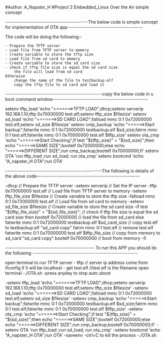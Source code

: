 #Author: A_Napster_H
#Project 2 Embedded_Linux Over the Air simple concept

------------------------------------------The below code is simple concept for implementation of OTA app--------------------------------------

The code will be doing the following:-

	- Prepare the TFTP server
	- Load file from TFTP server to memory
	- Create variable to store the tftp size
	- Load file from sd card to memory
	- Create variable to store the sd card size
	- check if tftp file size is equal the sd card size 
		the file will load from sd card 
	Otherwise 
		change the name of the file to testbackup.elf
		copy the tftp file to sd card and load it 

-------------------------------------------------copy the below code in u boot command window------------------------------------------------

setenv tftp_load 'echo "=======>TFTP LOAD";dhcp;setenv serverip 192.168.1.10;tftp 0x70000000 test.elf;setenv tftp_size $filesize'
setenv sd_load 'echo "=======>SD CARD LOAD";fatload mmc 0:1 0x72000000 test.elf;setenv sd_size $filesize'
setenv cmp_backup 'echo "======>Start backup";fatwrite mmc 0:1 0x72000000 testbackup.elf $sd_size;fatrm mmc 0:1 test.elf;fatwrite mmc 0:1 0x70000000 test.elf $tftp_size'
setenv ota_cmp 'echo "=======>Start Checking";if test "${tftp_size}" = "${sd_size}";then echo "======>SAME SIZE";bootelf 0x72000000;else echo "======>DIFFERENT SIZE";run cmp_backup;bootelf 0x70000000;fi'
setenv OTA 'run tftp_load ;run sd_load; run ota_cmp'
setenv bootcmd 'echo "A_napster_H OTA";run OTA'

-------------------------------------------------The following is details of the above code----------------------------------------------------

-dhcp     // Prepare the TFTP server
-setenv serverip <your TFTP server IP> // Set the IP server
-tftp 0x70000000 test.elf  // Load file from TFTP server to memory
-setenv tftp_file_size $filesize // Create variable to store the tftp size
-fatload mmc 0:1 0x72000000 test.elf // Load file from sd card to memory
-setenv sd_file_size $filesize // Create variable to store the sd card size
-if test "${tftp_file_size}" = "${sd_file_size}"; // check if tftp file size is equal the sd card size
	then
		bootelf 0x72000000 // load the file from sd_card
	else
		fatwrite mmc 0:1 0x72000000 testbackup.elf $sd_card_size // copy test.elf to testbackup.elf "sd_card copy"
		fatrm mmc 0:1 test.elf // remove test.elf
		fatwrite mmc 0:1 0x70000000 test.elf $tftp_file_size // copy from memory to sd_card "sd_card copy"
		bootelf 0x70000000 // boot from memory 
-fi


--------------------------------------------- To run this APP you should do the following -----------------------------------------------------

open terminal to run TFTP server 
	- tftp <server ip address> // server ip address come from ifconfig if it will be localhost 
	- get test.elf //test.elf is the filename
open terminal 
-./OTA.sh
-press anykey to stop auto uboot

-setenv tftp_load 'echo "=======>TFTP LOAD";dhcp;setenv serverip 192.168.1.10;tftp 0x70000000 test.elf;setenv tftp_size $filesize'
-setenv sd_load 'echo "=======>SD CARD LOAD";fatload mmc 0:1 0x72000000 test.elf;setenv sd_size $filesize'
-setenv cmp_backup 'echo "======>Start backup";fatwrite mmc 0:1 0x72000000 testbackup.elf $sd_size;fatrm mmc 0:1 test.elf;fatwrite mmc 0:1 0x70000000 test.elf $tftp_size'
-setenv ota_cmp 'echo "=======>Start Checking";if test "${tftp_size}" = "${sd_size}";then echo "======>SAME SIZE";bootelf 0x72000000;else echo "======>DIFFERENT SIZE";run cmp_backup;bootelf 0x70000000;fi'
-setenv OTA 'run tftp_load ;run sd_load; run ota_cmp'
-setenv bootcmd 'echo "A_napster_H OTA";run OTA'
-saveenv
-ctrl+C to kill the process
-./OTA.sh

